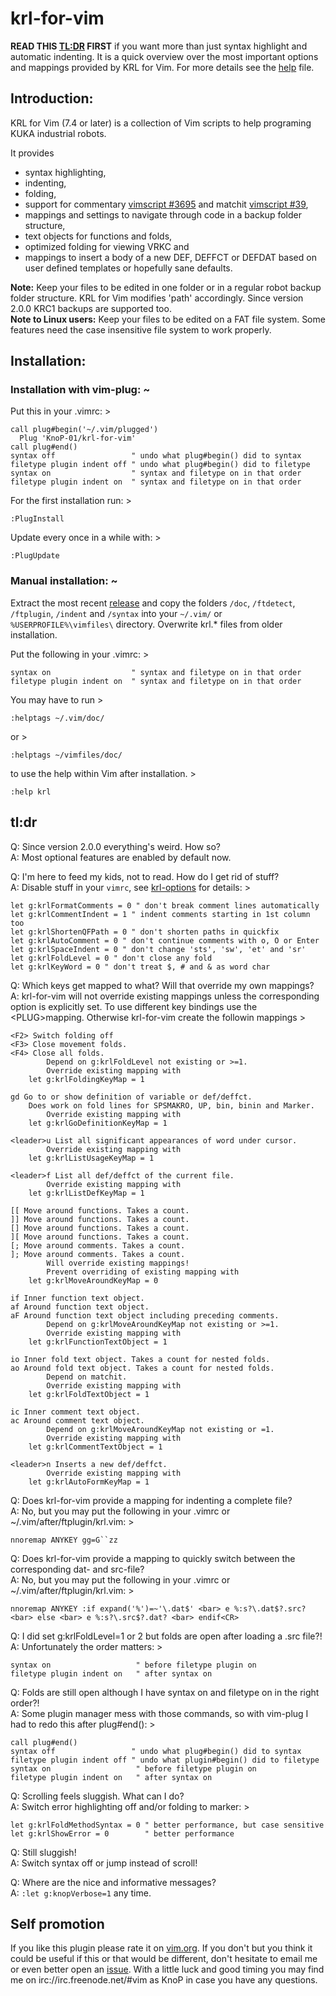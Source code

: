 # krl-for-vim

**READ THIS [TL:DR][2] FIRST** if you want more than just syntax highlight and 
automatic indenting. It is a quick overview over the most important options and
mappings provided by KRL for Vim. For more details see the [help][3] file.

## Introduction:

KRL for Vim (7.4 or later) is a collection of Vim scripts to help programing
KUKA industrial robots.

It provides
* syntax highlighting,
* indenting,
* folding,
* support for commentary [vimscript #3695][7] and matchit [vimscript #39][8],
* mappings and settings to navigate through code in a backup folder structure,
* text objects for functions and folds,
* optimized folding for viewing VRKC and
* mappings to insert a body of a new DEF, DEFFCT or DEFDAT based on user
  defined templates or hopefully sane defaults.

**Note:** Keep your files to be edited in one folder or in a regular robot
backup folder structure. KRL for Vim modifies 'path' accordingly. Since
version 2.0.0 KRC1 backups are supported too.  
**Note to Linux users:** Keep your files to be edited on a FAT file system. 
Some features need the case insensitive file system to work properly.


## Installation:

### Installation with vim-plug:  ~  

Put this in your .vimrc:  >

    call plug#begin('~/.vim/plugged')
      Plug 'KnoP-01/krl-for-vim'
    call plug#end()
    syntax off                 " undo what plug#begin() did to syntax
    filetype plugin indent off " undo what plug#begin() did to filetype
    syntax on                  " syntax and filetype on in that order
    filetype plugin indent on  " syntax and filetype on in that order

For the first installation run: >

    :PlugInstall

Update every once in a while with: >

    :PlugUpdate

### Manual installation:  ~  

Extract the most recent [release][1] and copy the folders 
`/doc`, `/ftdetect`, `/ftplugin`, `/indent` and `/syntax` 
into your `~/.vim/` or `%USERPROFILE%\vimfiles\` directory. 
Overwrite krl.\* files from older installation.

Put the following in your .vimrc: >

    syntax on                  " syntax and filetype on in that order
    filetype plugin indent on  " syntax and filetype on in that order

You may have to run >

    :helptags ~/.vim/doc/

or >

    :helptags ~/vimfiles/doc/

to use the help within Vim after installation. >

    :help krl


## tl:dr

Q: Since version 2.0.0 everything's weird. How so?  
A: Most optional features are enabled by default now.  

Q: I'm here to feed my kids, not to read. How do I get rid of stuff?  
A: Disable stuff in your `vimrc`, see [krl-options][6] for details: >

    let g:krlFormatComments = 0 " don't break comment lines automatically
    let g:krlCommentIndent = 1 " indent comments starting in 1st column too
    let g:krlShortenQFPath = 0 " don't shorten paths in quickfix
    let g:krlAutoComment = 0 " don't continue comments with o, O or Enter
    let g:krlSpaceIndent = 0 " don't change 'sts', 'sw', 'et' and 'sr'
    let g:krlFoldLevel = 0 " don't close any fold
    let g:krlKeyWord = 0 " don't treat $, # and & as word char

Q: Which keys get mapped to what? Will that override my own mappings?  
A: krl-for-vim will not override existing mappings unless the corresponding
   option is explicitly set. To use different key bindings use the
   \<PLUG\>mapping. Otherwise krl-for-vim create the followin mappings >

    <F2> Switch folding off
    <F3> Close movement folds.
    <F4> Close all folds.
            Depend on g:krlFoldLevel not existing or >=1.
            Override existing mapping with
        let g:krlFoldingKeyMap = 1

    gd Go to or show definition of variable or def/deffct.
	    Does work on fold lines for SPSMAKRO, UP, bin, binin and Marker.
            Override existing mapping with
        let g:krlGoDefinitionKeyMap = 1

    <leader>u List all significant appearances of word under cursor.
            Override existing mapping with
        let g:krlListUsageKeyMap = 1

    <leader>f List all def/deffct of the current file.
            Override existing mapping with
        let g:krlListDefKeyMap = 1

    [[ Move around functions. Takes a count.
    ]] Move around functions. Takes a count.
    [] Move around functions. Takes a count.
    ][ Move around functions. Takes a count.
    [; Move around comments. Takes a count.
    ]; Move around comments. Takes a count.
            Will override existing mappings!
            Prevent overriding of existing mapping with
        let g:krlMoveAroundKeyMap = 0

    if Inner function text object.
    af Around function text object.
    aF Around function text object including preceding comments.
            Depend on g:krlMoveAroundKeyMap not existing or >=1.
            Override existing mapping with
        let g:krlFunctionTextObject = 1

    io Inner fold text object. Takes a count for nested folds.
    ao Around fold text object. Takes a count for nested folds.
            Depend on matchit.
            Override existing mapping with
        let g:krlFoldTextObject = 1

    ic Inner comment text object.
    ac Around comment text object.
            Depend on g:krlMoveAroundKeyMap not existing or =1.
            Override existing mapping with
        let g:krlCommentTextObject = 1

    <leader>n Inserts a new def/deffct.
            Override existing mapping with
        let g:krlAutoFormKeyMap = 1

Q: Does krl-for-vim provide a mapping for indenting a complete file?  
A: No, but you may put the following in your .vimrc or
    ~/.vim/after/ftplugin/krl.vim: >

    nnoremap ANYKEY gg=G``zz

Q: Does krl-for-vim provide a mapping to quickly switch between the
   corresponding dat- and src-file?  
A: No, but you may put the following in your .vimrc or
   ~/.vim/after/ftplugin/krl.vim: >

    nnoremap ANYKEY :if expand('%')=~'\.dat$' <bar> e %:s?\.dat$?.src? <bar> else <bar> e %:s?\.src$?.dat? <bar> endif<CR>

Q: I did set g:krlFoldLevel=1 or 2 but folds are open after loading a .src
   file?!   
A: Unfortunately the order matters: >  

    syntax on                   " before filetype plugin on
    filetype plugin indent on   " after syntax on

Q: Folds are still open although I have syntax on and filetype on in the right
   order?!  
A: Some plugin manager mess with those commands, so with vim-plug I had to
   redo this after plug#end(): >  

    call plug#end()
    syntax off                 " undo what plug#begin() did to syntax
    filetype plugin indent off " undo what plugin#begin() did to filetype
    syntax on                   " before filetype plugin on
    filetype plugin indent on   " after syntax on

Q: Scrolling feels sluggish. What can I do?  
A: Switch error highlighting off and/or folding to marker: >

    let g:krlFoldMethodSyntax = 0 " better performance, but case sensitive
    let g:krlShowError = 0        " better performance

Q: Still sluggish!  
A: Switch syntax off or jump instead of scroll!  

Q: Where are the nice and informative messages?  
A: `:let g:knopVerbose=1` any time.  

## Self promotion

If you like this plugin please rate it on [vim.org][4]. If you don't but you
think it could be useful if this or that would be different, don't hesitate to
email me or even better open an [issue][5]. With a little luck and good
timing you may find me on irc://irc.freenode.net/#vim as KnoP in case you have
any questions.  

[1]: https://github.com/KnoP-01/krl-for-vim/releases/latest
[2]: https://github.com/KnoP-01/krl-for-vim#tldr
[3]: https://github.com/KnoP-01/krl-for-vim/blob/master/doc/krl.txt#L190
[4]: https://www.vim.org/scripts/script.php?script_id=5344
[5]: https://github.com/KnoP-01/krl-for-vim/issues
[6]: https://github.com/KnoP-01/krl-for-vim/blob/master/doc/krl.txt#L211
[7]: https://www.vim.org/scripts/script.php?script_id=3695
[8]: https://www.vim.org/scripts/script.php?script_id=39

